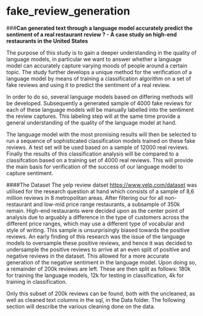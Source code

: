 # fake_review_generation

###**Can generated text through a language model accurately predict the sentiment of a real restaurant review ? - A case study on high-end restaurants in the United States**


The purpose of this study is to gain a deeper understanding in the quality of language models, in particular we want to answer whether a language model can accurately capture varying moods of people around a certain topic. The study further develops a unique method for the verification of a language model by means of training a classification algorithm on a set of fake reviews and using it to predict the sentiment of a real review. 

In order to do so, several language models based on differing methods will be developed. Subsequently a generated sample of 4000 fake reviews for each of these language models will be manually labelled into the sentiment the review captures. This labeling step will at the same time provide a general understanding of the quality of the language model at hand. 

The language model with the most promising results will then be selected to run a sequence of sophisticated classification models trained on these fake reviews. A test set will be used based on a sample of 12000 real reviews. Finally the results of this classification analysis will be compared to a classifcation based on a training set of 4000 real reviews. This will provide the main basis for verification of the success of our language model to capture sentiment. 

####The Dataset
The yelp review datset https://www.yelp.com/dataset was utilised for the research question at hand which consists of a sample of 8,6 million reviews in 8 metropolitan areas. After filtering our for all non-restaurant and low-mid price range restaurants, a subsample of 350k remain. High-end restaurants were decided upon as the center point of analysis due to arguably a difference in the type of customers across the different price ranges, which may use a different type of vocabular and style of writing. This sample is unsurprisingly biased towards the positive reviews. An early finding of this research was the issue of the language models to oversample these positive reviews, and hence it was decided to undersample the positive reviews to arrive at an even split of positive and negative reviews in the dataset. This allowed for a more accurate generation of the negative sentiment in the language model. Upon doing so, a remainder of 200k reviews are left. These are then split as follows: 180k for training the language models, 12k for testing in classification, 4k for training in classification.

Only this subset of 200k reviews can be found, both with the uncleaned, as well as cleaned text columns in the sql, in the Data folder. The following section will describe the various cleaning done on the data.
